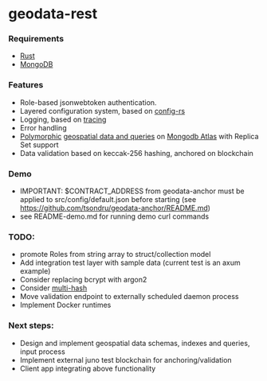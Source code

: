 # geodata-rest

### Requirements

- [Rust](https://www.rust-lang.org/tools/install)
- [MongoDB](https://docs.mongodb.com/manual/installation/)

### Features

* Role-based jsonwebtoken authentication.
* Layered configuration system, based on [config-rs](https://github.com/mehcode/config-rs)
* Logging, based on [tracing](https://github.com/tokio-rs/tracing)
* Error handling
* [Polymorphic](https://docs.mongodb.com/manual/reference/geojson/#geometrycollection) [geospatial data and queries](https://docs.mongodb.com/manual/geospatial-queries/#geospatial-queries)  on [Mongodb Atlas](https://www.mongodb.com/atlas/database) with Replica Set support
* Data validation based on keccak-256 hashing, anchored on blockchain

### Demo
* IMPORTANT: $CONTRACT_ADDRESS from geodata-anchor must be applied to src/config/default.json before starting
 (see https://github.com/tsondru/geodata-anchor/README.md)
* see README-demo.md for running demo curl commands

### TODO:
* promote Roles from string array to struct/collection model
* Add integration test layer with sample data (current test is an axum example)
* Consider replacing bcrypt with argon2
* Consider [multi-hash](https://github.com/multiformats/rust-multihash)
* Move validation endpoint to externally scheduled daemon process
* Implement Docker runtimes

### Next steps:
* Design and implement geospatial data schemas, indexes and queries, input process
* Implement external juno test blockchain for anchoring/validation
* Client app integrating above functionality

